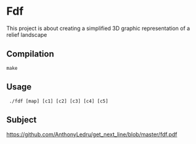 # Fdf

This project is about creating a simplified 3D graphic representation of a
relief landscape
 
## Compilation

```
make
```
 
## Usage

` ./fdf [map] [c1] [c2] [c3] [c4] [c5]`

## Subject 
 
https://github.com/AnthonyLedru/get_next_line/blob/master/fdf.pdf

